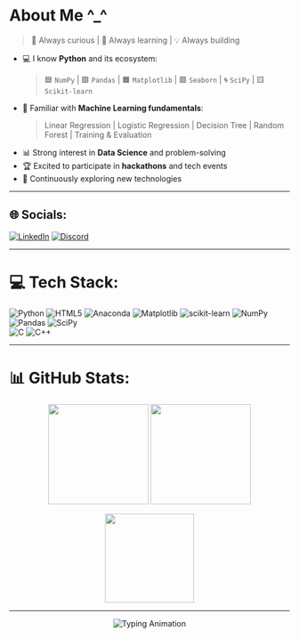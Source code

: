 # About Me ^_^
> 🌟 Always curious | 🚀 Always learning | 💡 Always building  

- 💻 I know **Python** and its ecosystem:  
  > 🟦 `NumPy` | 🟪 `Pandas` | 🟧 `Matplotlib` | 🟩 `Seaborn` | 🌀 `SciPy` | 🟨 `Scikit-learn`  
- 🤖 Familiar with **Machine Learning fundamentals**:  
  > Linear Regression | Logistic Regression | Decision Tree | Random Forest | Training & Evaluation  
- 📊 Strong interest in **Data Science** and problem-solving  
- 🏆 Excited to participate in **hackathons** and tech events  
- 🌱 Continuously exploring new technologies  

---

## 🌐 Socials:
[![LinkedIn](https://img.shields.io/badge/LinkedIn-%230077B5.svg?logo=linkedin&logoColor=white)](https://linkedin.com/in/nikhil-kumar-539671323)
[![Discord](https://img.shields.io/badge/Discord-%237289DA.svg?logo=discord&logoColor=white)](https://discord.gg/wuime) 

---

# 💻 Tech Stack:
![Python](https://img.shields.io/badge/python-3670A0.svg?style=flat&logo=python&logoColor=ffdd54) 
![HTML5](https://img.shields.io/badge/html5-%23E34F26.svg?style=flat&logo=html5&logoColor=white) 
![Anaconda](https://img.shields.io/badge/Anaconda-%2344A833.svg?style=flat&logo=anaconda&logoColor=white) 
![Matplotlib](https://img.shields.io/badge/Matplotlib-%23ffffff.svg?style=flat&logo=Matplotlib&logoColor=black) 
![scikit-learn](https://img.shields.io/badge/scikit--learn-%23F7931E.svg?style=flat&logo=scikit-learn&logoColor=white) 
![NumPy](https://img.shields.io/badge/numpy-%23013243.svg?style=flat&logo=numpy&logoColor=white) 
![Pandas](https://img.shields.io/badge/pandas-%23150458.svg?style=flat&logo=pandas&logoColor=white) 
![SciPy](https://img.shields.io/badge/SciPy-%230C55A5.svg?style=flat&logo=scipy&logoColor=%white)  
![C](https://img.shields.io/badge/c-%2300599C.svg?style=flat&logo=c&logoColor=white) 
![C++](https://img.shields.io/badge/c++-%2300599C.svg?style=flat&logo=c%2B%2B&logoColor=white) 

---

# 📊 GitHub Stats:
<p align="center">
  <img src="https://github-readme-stats.vercel.app/api?username=Nikhil-Kumar-Wui&theme=react&hide_border=true&include_all_commits=true&count_private=false&show_icons=true&hide_title=true" height="180px"/>
  <img src="https://github-readme-streak-stats.herokuapp.com/?user=Nikhil-Kumar-Wui&theme=react&hide_border=true" height="180px"/>
</p>

<p align="center">
  <img src="https://github-readme-stats.vercel.app/api/top-langs/?username=Nikhil-Kumar-Wui&theme=react&hide_border=true&layout=compact" height="160px"/>
</p>

---

<p align="center">
  <img src="https://readme-typing-svg.demolab.com?font=Fira+Code&pause=1000&color=00F79D&center=true&vCenter=true&width=600&lines=++++Training+models+at+the+moment!+Wait...++++" alt="Typing Animation" />
</p>
